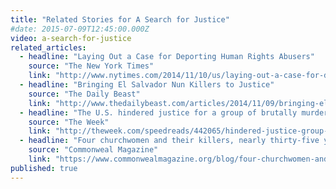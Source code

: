 ```yaml
---
title: "Related Stories for A Search for Justice"
#date: 2015-07-09T12:45:00.000Z
video: a-search-for-justice
related_articles:
  - headline: "Laying Out a Case for Deporting Human Rights Abusers"
    source: "The New York Times"
    link: "http://www.nytimes.com/2014/11/10/us/laying-out-a-case-for-deporting-human-rights-abusers.html"
  - headline: "Bringing El Salvador Nun Killers to Justice"
    source: "The Daily Beast"
    link: "http://www.thedailybeast.com/articles/2014/11/09/bringing-el-salavador-nun-killers-to-justice.html"
  - headline: "The U.S. hindered justice for a group of brutally murdered U.S. nuns, Retro Reports reminds us"
    source: "The Week"
    link: "http://theweek.com/speedreads/442065/hindered-justice-group-brutally-murdered-nuns-retro-reports-reminds"
  - headline: "Four churchwomen and their killers, nearly thirty-five years later"
    source: "Commonweal Magazine"
    link: "https://www.commonwealmagazine.org/blog/four-churchwomen-and-their-killers-nearly-thirty-five-years-later"
published: true
---
```


